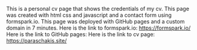 Τhis is a personal cv page that shows the credentials of my cv.
This page was created with html css and javascript and a contact form using formspark.io.
This page was deployed with GitHub pages and a custom domain in 7 minutes.
Here is the link to formspark.io: https://formspark.io/
Here is the link to GitHub pages: 
Here is the link to cv page: https://paraschakis.site/


